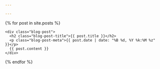 ```yaml
---

---
```

<main role="main" class="container">

<div class="row">

  <div class="col-sm-8 blog-main">

  {% for post in site.posts %}

    <div class="blog-post">
      <h2 class="blog-post-title">{{ post.title }}</h2>
      <p class="blog-post-meta">{{ post.date | date: "%B %d, %Y %k:%M %z" }}</p>
      {{ post.content }}
    </div>

  {% endfor %}

  </div>

</div>

</main>

